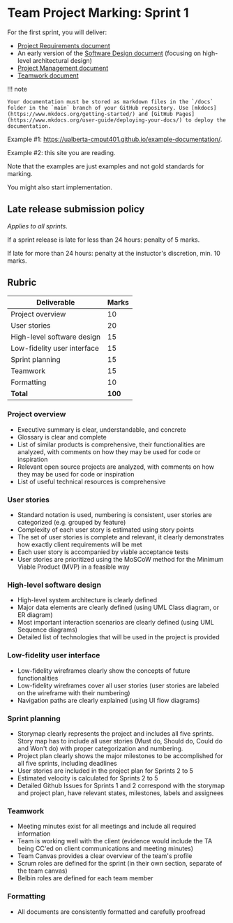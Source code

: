 # Team Project Marking: Sprint 1

For the first sprint, you will deliver:

* [Project Requirements document](https://ualberta-cmput401.github.io/course-docs/project-expectations/#project-requirements) 
* An early version of the [Software Design document](https://ualberta-cmput401.github.io/course-docs/project-expectations/#software-design) (focusing on high-level architectural design)
* [Project Management document](https://ualberta-cmput401.github.io/course-docs/project-expectations/#project-management)
* [Teamwork document](https://ualberta-cmput401.github.io/course-docs/project-expectations/#teamwork)

!!! note

    Your documentation must be stored as markdown files in the `/docs` folder in the `main` branch of your GitHub repository. Use [mkdocs](https://www.mkdocs.org/getting-started/) and [GitHub Pages](https://www.mkdocs.org/user-guide/deploying-your-docs/) to deploy the documentation.
    
Example #1: <https://ualberta-cmput401.github.io/example-documentation/>.

Example #2: this site you are reading.

Note that the examples are just examples and not gold standards for marking.

You might also start implementation.

## Late release submission policy

_Applies to all sprints._

If a sprint release is late for less than 24 hours: penalty of 5 marks.

If late for more than 24 hours: penalty at the instuctor's discretion, min. 10 marks.

## Rubric

| Deliverable                 | Marks   |
| --------------------------- | ------- |
| Project overview            | 10      |
| User stories                | 20      |
| High-level software design  | 15      |
| Low-fidelity user interface | 15      |
| Sprint planning             | 15      |
| Teamwork                    | 15      |
| Formatting                  | 10       |
| **Total**                   | **100** |

### Project overview

* Executive summary is clear, understandable, and concrete
* Glossary is clear and complete
* List of similar products is comprehensive, their functionalities are analyzed, with comments on how they may be used for code or inspiration
* Relevant open source projects are analyzed, with comments on how they may be used for code or inspiration
* List of useful technical resources is comprehensive

### User stories

* Standard notation is used, numbering is consistent, user stories are categorized (e.g. grouped by feature)
* Complexity of each user story is estimated using story points
* The set of user stories is complete and relevant, it clearly demonstrates how exactly client requirements will be met
* Each user story is accompanied by viable acceptance tests
* User stories are prioritized using the MoSCoW method for the Minimum Viable Product (MVP) in a feasible way

### High-level software design

* High-level system architecture is clearly defined
* Major data elements are clearly defined (using UML Class diagram, or ER diagram)
* Most important interaction scenarios are clearly defined (using UML Sequence diagrams)
* Detailed list of technologies that will be used in the project is provided

### Low-fidelity user interface

* Low-fidelity wireframes clearly show the concepts of future functionalities
* Low-fidelity wireframes cover all user stories (user stories are labeled on the wireframe with their numbering)
* Navigation paths are clearly explained (using UI flow diagrams)

### Sprint planning

* Storymap clearly represents the project and includes all five sprints. Story map has to include all user stories (Must do, Should do, Could do and Won't do) with proper categorization and numbering.
* Project plan clearly shows the major milestones to be accomplished for all five sprints, including deadlines
* User stories are included in the project plan for Sprints 2 to 5
* Estimated velocity is calculated for Sprints 2 to 5
* Detailed Github Issues for Sprints 1 and 2 correspond with the storymap and project plan, have relevant states, milestones, labels and assignees

### Teamwork

* Meeting minutes exist for all meetings and include all required information
* Team is working well with the client (evidence would include the TA being CC'ed on client communications and meeting minutes)
* Team Canvas provides a clear overview of the team's profile
* Scrum roles are defined for the sprint (in their own section, separate of the team canvas)
* Belbin roles are defined for each team member

### Formatting

* All documents are consistently formatted and carefully proofread


